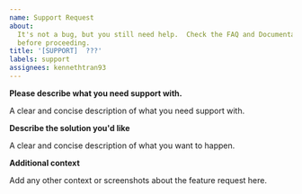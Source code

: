 ```yaml
---
name: Support Request
about:
  It's not a bug, but you still need help.  Check the FAQ and Documentation first
  before proceeding.
title: '[SUPPORT]  ???'
labels: support
assignees: kennethtran93
---
```


<!-- Please read carefully!  Issues that do not follow the format WILL be closed without it being resolved!

- Please check both open and close issues to ensure that your support question has not ben answered yet!  Duplicate issues will be closed.

- Please ensure that the support title starts with '[SUPPORT] '.
- Please ensure that the support body contains the required section is filled in, keeping the headers intact.

By removing this entire section (from <!-- to ->) you acknowledge that you have searched all the existing open and closed issues and that your support question was not previously answered.
 -->

**Please describe what you need support with.** <!-- REQUIRED SECTION -->

A clear and concise description of what you need support with.

**Describe the solution you'd like** <!-- REQUIRED SECTION -->

A clear and concise description of what you want to happen.

**Additional context** <!-- Optional Section and may be removed if unused. -->

Add any other context or screenshots about the feature request here.

